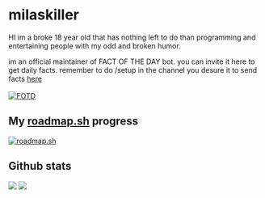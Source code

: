 # milaskiller
HI im a broke 18 year old that has nothing left to do than programming and entertaining people with my odd and broken humor.

im an official maintainer of FACT OF THE DAY bot. you can invite it here to get daily facts. remember to do /setup in the channel you desure it to send facts [here](https://discord.com/oauth2/authorize?client_id=690829074465292329&scope=bot+applications.commands&permissions=120259267600)
<br/>
<br/>
<a href="https://top.gg/bot/690829074465292329" >
  <img src="https://top.gg/api/widget/690829074465292329.svg" alt="FOTD" />
</a>
<br/>

## My [roadmap.sh](https://roadmap.sh) progress
<a href="https://roadmap.sh"><img src="https://roadmap.sh/card/tall/66eaab1ff34c8868ec0fe13f?variant=dark" alt="roadmap.sh"/></a>
<br/>

## Github stats
<img src="https://github-readme-stats.vercel.app/api?username=melosh101&show_icons=true&hide_border=true&theme=onedark"/>
<img src="https://github-readme-stats.vercel.app/api/top-langs/?username=melosh101&layout=compact&theme=onedark"/>
